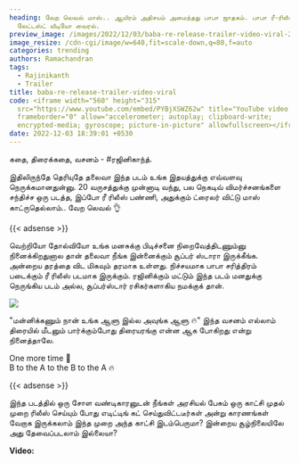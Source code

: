 ```yaml
---
heading: வேற லெவல் மாஸ்.. ஆயிரம் அதிசயம் அமைந்தது பாபா ஜாதகம். பாபா ரீ-ரிலீஸ்
  லேட்டஸ்ட் வீடியோ வைரல்.
preview_image: /images/2022/12/03/baba-re-release-trailer-video-viral-2-.jpg
image_resize: /cdn-cgi/image/w=640,fit=scale-down,q=80,f=auto
categories: trending
authors: Ramachandran
tags:
  - Rajinikanth
  - Trailer
title: baba-re-release-trailer-video-viral
code: <iframe width="560" height="315"
  src="https://www.youtube.com/embed/PYBjXSWZ62w" title="YouTube video player"
  frameborder="0" allow="accelerometer; autoplay; clipboard-write;
  encrypted-media; gyroscope; picture-in-picture" allowfullscreen></iframe>
date: 2022-12-03 18:39:01 +0530
---
```

கதை, திரைக்கதை, வசனம் - #ரஜினிகாந்த்.

இதிலிருந்தே தெரியுதே தலைவா இந்த படம் உங்க இதயத்துக்கு எவ்வளவு நெருக்கமானதுன்னு. 20 வருசத்துக்கு முன்னாடி வந்து, பல நெகடிவ் விமர்ச்சனங்களை சந்திச்ச
ஒரு படத்த, இப்போ ரீ ரிலீஸ் பண்ணி, அதுக்கும் ட்ரைலர் விட்டு மாஸ் காட்ருதெல்லாம்.. வேற லெவல் 👌

{{< adsense >}}

வெற்றியோ தோல்வியோ உங்க மனசுக்கு பிடிச்சனை நிறைவேத்திடணும்னு நினைக்கிறதுனால தான் தலைவா நீங்க இன்னைக்கும் சூப்பர் ஸ்டாரா இருக்கீங்க. அன்றைய தரத்தை விட மிகவும் தரமாக உள்ளது. நிச்சயமாக பாபா சரித்திரம் படைக்கும் ரீ ரிலீஸ் படமாக இருக்கும். ரஜினிக்கும் மட்டும் இந்த படம் மனதுக்கு நெருங்கிய படம் அல்ல, சூப்பர்ஸ்டார் ரசிகர்களாகிய நமக்குக் தான்.

![](/images/2022/12/03/baba-re-release-trailer-video-viral-1-.jpg)

 "மன்னிக்கணும் நான் உங்க ஆளு இல்ல அவுங்க ஆளு 🔥"
இந்த வசனம் எல்லாம் திரையில் மீடனும் பார்க்கும்போது திரையரங்கு என்ன ஆக போகிறது என்று நினைத்தாலே.

One more time 🥳\
B to the A to the B to the A 🔥

{{< adsense >}}

இந்த படத்தில் ஒரு சோள வண்டிகாரனுடன் நீங்கள் அரசியல் பேசும் ஒரு காட்சி முதல் முறை ரிலீஸ் செய்யும் போது எடிட்டிங் கட் செய்துவிட்டடீர்கள் அன்று காரணங்கள் வேறாக இருக்கலாம் இந்த முறை அந்த காட்சி இடம்பெருமா?
இன்றைய சூழ்நிலையிலே அது தேவைப்படலாம் இல்லையா?

**V﻿ideo:**